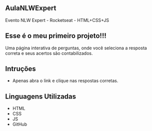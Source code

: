 ## AulaNLWExpert
Evento NLW Expert - Rocketseat - HTML+CSS+JS

## Esse é o meu primeiro projeto!!!

Uma página interativa de perguntas, onde você seleciona a resposta correta e seus acertos são contabilizados.

## Intruções

- Apenas abra o link e clique nas respostas corretas.

## Linguagens Utilizadas

- HTML 
- CSS 
- JS
- GitHub
